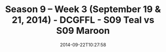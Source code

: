 ---
title: Season 9 – Week 3 (September 19 & 21, 2014) - DCGFFL - S09 Teal vs S09 Maroon
teams-score:
- team: _teams/s09-teal.md
  score:
- team: _teams/s09-maroon.md
  score: 6
mvp: 'Teal: Chris Hobbs / Maroon: Trey Phillips'
game-ball: N/A
sportsperson: ''
season: 9
week: 3
date: '2014-09-22T10:27:58'
pageid: 1825-4469-vs-4461
---